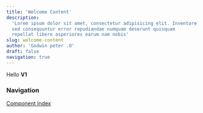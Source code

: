 ```yaml
---
title: 'Welcome Content'
description:
  'Lorem ipsum dolor sit amet, consectetur adipisicing elit. Inventore
  sed consequuntur error repudiandae numquam deserunt quisquam
  repellat libero asperiores earum nam nobis'
slug: welcome-content
author: 'Godwin peter .O'
draft: false
navigation: true
---
```


Hello **V1**

### Navigation

[Component Index](/blog)
